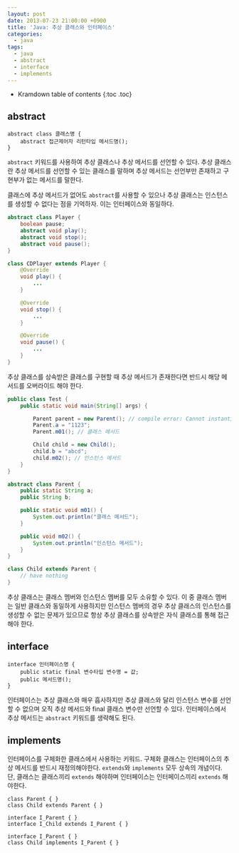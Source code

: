 ```yaml
---
layout: post
date: 2013-07-23 21:00:00 +0900
title: 'Java: 추상 클래스와 인터페이스'
categories:
  - java
tags:
  - java
  - abstract
  - interface
  - implements
---
```


* Kramdown table of contents
{:toc .toc}

## abstract

```
abstract class 클래스명 {
    abstract 접근제어자 리턴타입 메서드명();  
}
```

`abstract` 키워드를 사용하여 추상 클래스나 추상 메서드를 선언할 수 있다. 추상 클래스란 추상 메서드를 선언할 수 있는 클래스를 말하며 추상 메서드는 선언부만 존재하고 구현부가 없는 메서드를 말한다.

클래스에 추상 메서드가 없어도 `abstract`를 사용할 수 있으나 추상 클래스는 인스턴스를 생성할 수 없다는 점을 기억하자. 이는 인터페이스와 동일하다.

```java
abstract class Player {
    boolean pause;
    abstract void play();
    abstract void stop();
    abstract void pause();
}

class CDPlayer extends Player {
    @Override
    void play() {
        ...
    }

    @Override
    void stop() {
        ...
    }

    @Override
    void pause() {
        ...
    }
}
```

추상 클래스를 상속받은 클래스를 구현할 때 추상 메서드가 존재한다면 반드시 해당 메서드를 오버라이드 해야 한다.

```java
public class Test {
    public static void main(String[] args) {

        Parent parent = new Parent(); // compile error: Cannot instantiate the type Parent
        Parent.a = "1123";
        Parent.m01(); // 클래스 메서드

        Child child = new Child();
        child.b = "abcd";
        child.m02(); // 인스턴스 메서드
    }
}

abstract class Parent {
    public static String a;
    public String b;

    public static void m01() {
        System.out.println("클래스 메서드");
    }

    public void m02() {
        System.out.println("인스턴스 메서드");
    }
}

class Child extends Parent {
    // have nothing
}
```

추상 클래스는 클래스 멤버와 인스턴스 멤버를 모두 소유할 수 있다. 이 중 클래스 멤버는 일반 클래스와 동일하게 사용하지만 인스턴스 멤버의 경우 추상 클래스의 인스턴스를 생성할 수 없는 문제가 있으므로 항상 추상 클래스를 상속받은 자식 클래스를 통해 접근해야 한다.

## interface

```
interface 인터페이스명 {
    public static final 변수타입 변수명 = 값;
    public 메서드명();
}
```

인터페이스는 추상 클래스와 매우 흡사하지만 추상 클래스와 달리 인스턴스 변수를 선언할 수 없으며 오직 추상 메서드와 final 클래스 변수만 선언할 수 있다. 인터페이스에서 추상 메서드는 `abstract` 키워드를 생략해도 된다.

## implements

인터페이스를 구체화한 클래스에서 사용하는 키워드. 구체화 클래스는 인터페이스의 추상 메서드를 반드시 재정의해야한다. `extends`와 `implements` 모두 상속의 개념이다. 단, 클래스는 클래스끼리 `extends` 해야하며 인터페이스는 인터페이스끼리 `extends` 해야한다.

```
class Parent { }
class Child extends Parent { }

interface I_Parent { }
interface I_Child extends I_Parent { }

interface I_Parent { }
class Child implements I_Parent { }
```
